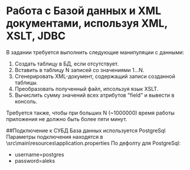 # Работа с Базой данных и XML документами, используя XML, XSLT, JDBC

В задании требуется выполнить следующие манипуляции с данными:
1. Создать таблицу в БД, если отсутствует.
2. Вставить в таблицу N записей со значениями 1...N.
3. Сгенерировать XML-документ, содержащий записи созданной таблицы.
4. Преобразовать полученный файл, ипсользуя язык XSLT.
5. Вычислить сумму значений всех атрибутов "field" и вывести в консоль.

Требуется также, чтобы при больших N (~1000000) время работы приложения не должно быть более пяти минут.

##Подключение к СУБД
База данных используется PostgreSql
Параметры подключения находятся в \src\main\resources\application.properties
По дефолту для PostgreSql:
- username=postgres
- password=aleks




